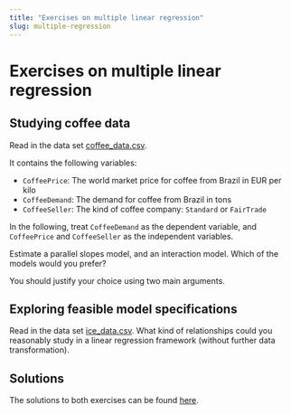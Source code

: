 ```yaml
---
title: "Exercises on multiple linear regression"
slug: multiple-regression
---
```


# Exercises on multiple linear regression

## Studying coffee data

Read in the data set [coffee_data.csv](coffee_data.csv). 

It contains the following variables:

* `CoffeePrice`: The world market price for coffee from Brazil in EUR per kilo 
* `CoffeeDemand`: The demand for coffee from Brazil in tons
* `CoffeeSeller`: The kind of coffee company: `Standard` or `FairTrade`

In the following, treat `CoffeeDemand` as the dependent variable, 
and `CoffeePrice` and `CoffeeSeller` as the independent variables.

Estimate a parallel slopes model, and an interaction model.
Which of the models would you prefer? 

You should justify your choice using two main arguments.

## Exploring feasible model specifications

Read in the data set [ice_data.csv](ice_data.csv).
What kind of relationships could you reasonably study in a linear regression
framework (without further data transformation).

## Solutions

The solutions to both exercises can be found 
[here](https://gist.github.com/graebnerc/e63dd4d15f314bc565eac8e617c9bef6).